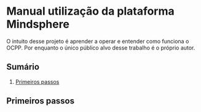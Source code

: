 <h1> Manual utilização da plataforma Mindsphere</h1>


O intuito desse projeto é aprender a operar e entender como funciona o OCPP. Por enquanto o único público alvo desse trabalho é o próprio autor.

## Sumário


1. [Primeiros passos](#init)


<a name="breve"></a>
## Primeiros passos












